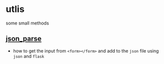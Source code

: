 # utlis

some small methods

## [json_parse](https://github.com/Thomaszz4/utlis/blob/main/json_parse.py)
* how to get the input from `<form></form>` and add to the `json` file using `json` and `flask`
